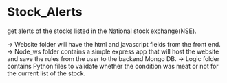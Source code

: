 # Stock_Alerts
get alerts of the stocks listed in the National stock exchange(NSE).

-> Website folder will have the html and javascript fields from the front end.
-> Node_ws folder contains a simple express app that will host the website and save the rules from the user to the backend Mongo DB.
-> Logic folder contains Python files to validate whether the condition was meat or not for the current list of the stock.

